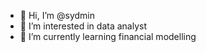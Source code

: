 - 👋 Hi, I’m @sydmin
- 👀 I’m interested in data analyst
- 🌱 I’m currently learning financial modelling

<!---
sydmin/sydmin is a ✨ special ✨ repository because its `README.md` (this file) appears on your GitHub profile.
You can click the Preview link to take a look at your changes.
--->
